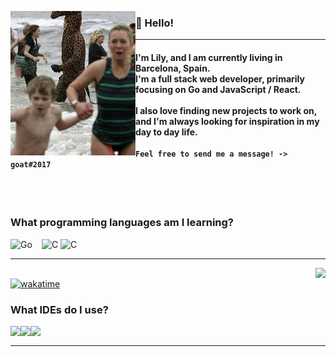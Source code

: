 <!--- Thanks to LlamaLad7 and Koding dev for the inspiration! https://github.com/LlamaLad7/LlamaLad7 https://github.com/KodingDev --->

<img
     align="left" alt="Avatar" width="200px"
     src="https://github.com/lilylilylily123/lilylilylily123/blob/main/run..png"
/>

<h3 align="left">

   👋 Hello! 

</h3>




<hr>

<h4 align="left">
     I'm Lily, and I am currently living in Barcelona, Spain. <br>
     I'm a full stack web developer, primarily focusing on Go and JavaScript / React. <br>
     <br>
     I also love finding new projects to work on, and I'm always looking for inspiration in my day to day life.
     <br>
     <br>
     <code>Feel free to send me a message! -> goat#2017</code>
</h4>

<br />
<br />

### What programming languages am I learning?


<a href="https://www.go.dev" >
     <img
          align="left" alt="Go" width="50" height="30"
          src="https://upload.wikimedia.org/wikipedia/commons/thumb/0/05/Go_Logo_Blue.svg/640px-Go_Logo_Blue.svg.png"
     />
</a>
<a href="https://www.javascript.com">
     <img
          align="left" alt="C" width="30" height="30"
          src="https://upload.wikimedia.org/wikipedia/commons/thumb/6/6a/JavaScript-logo.png/640px-JavaScript-logo.png"
     />
</a>
<a href="https://www.rustlang.com">
     <img
          align="left" alt="C" width="30" height="30"
          src="https://upload.wikimedia.org/wikipedia/commons/d/d5/Rust_programming_language_black_logo.svg"
     />
</a>

<br />

<hr>

<!---
<img align="right"
     src="https://github-readme-stats.vercel.app/api?username=Scherso&count_private=true&text_color=444E59&title_color=444E59#gh-light-mode-only"
/>
--->

<img align="right"
     src="https://github-readme-stats.vercel.app/api?username=lilylilylily123&border_color=2E343B&bg_color=0D1117&text_color=8B949E&title_color=FFFFFF&show_icons=true&icon_color=8B949E&count_private=true"
/>
<br>
[![wakatime](https://wakatime.com/badge/user/85cf453d-67b3-40dc-8831-529f3ceb02dc.svg)](https://wakatime.com/@85cf453d-67b3-40dc-8831-529f3ceb02dc)

### What IDEs do I use?

<a href="https://www.jetbrains.com/idea/">
     <img
         align="left" height="30"
         src="https://resources.jetbrains.com/storage/products/company/brand/logos/IntelliJ_IDEA_icon.svg"
     />
</a>
<a href="https://www.jetbrains.com/webstorm/">
     <img
         align="left" height="30"
         src="https://resources.jetbrains.com/storage/products/company/brand/logos/WebStorm_icon.svg"
     />
</a>
<a href="https://jetbrains.com/goland">
     <img
         align="left" height="30"
         src="https://resources.jetbrains.com/storage/products/company/brand/logos/GoLand_icon.svg"
     />
<br />

<hr>

<br />
<br />




<!---
Scherso/Scherso is a ✨ special ✨ repository because its `README.md` (this file) appears on your GitHub profile.
You can click the Preview link to take a look at your changes.
--->
